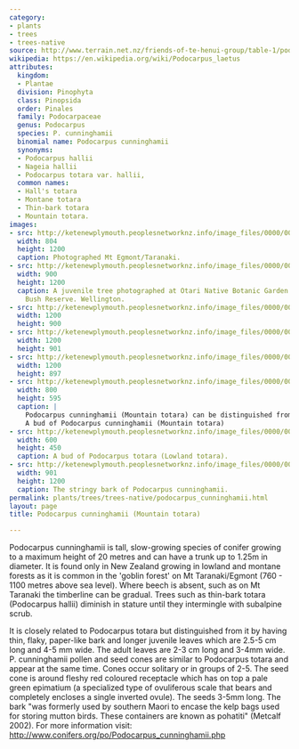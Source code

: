 ```yaml
---
category:
- plants
- trees
- trees-native
source: http://www.terrain.net.nz/friends-of-te-henui-group/table-1/podocarpus-cunningham-hall-s-totara.html
wikipedia: https://en.wikipedia.org/wiki/Podocarpus_laetus
attributes:
  kingdom:
  - Plantae
  division: Pinophyta
  class: Pinopsida
  order: Pinales
  family: Podocarpaceae
  genus: Podocarpus
  species: P. cunninghamii
  binomial name: Podocarpus cunninghamii
  synonyms:
  - Podocarpus hallii
  - Nageia hallii
  - Podocarpus totara var. hallii,
  common names:
  - Hall's totara
  - Montane totara
  - Thin-bark totara
  - Mountain totara.
images:
- src: http://ketenewplymouth.peoplesnetworknz.info/image_files/0000/0005/4899/Podocarpus_cunninghamii___Mountain_totara.JPG
  width: 804
  height: 1200
  caption: Photographed Mt Egmont/Taranaki.
- src: http://ketenewplymouth.peoplesnetworknz.info/image_files/0000/0003/7874/Podocarpus_cunninghamii__Podocarpus_hallii__Hall_s_totara__Thin_bark_totara-002__1_.JPG
  width: 900
  height: 1200
  caption: A juvenile tree photographed at Otari Native Botanic Garden and Wilton's
    Bush Reserve. Wellington.
- src: http://ketenewplymouth.peoplesnetworknz.info/image_files/0000/0008/5373/Podocarpus_cunninghamii__Mountain_totara_.JPG
  width: 1200
  height: 900
- src: http://ketenewplymouth.peoplesnetworknz.info/image_files/0000/0005/4889/Podocarpus_cunninghamii___Mountain_totara-001.JPG
  width: 1200
  height: 901
- src: http://ketenewplymouth.peoplesnetworknz.info/image_files/0000/0005/4884/Podocarpus_cunninghamii__Mountain_totara-005.JPG
  width: 1200
  height: 897
- src: http://ketenewplymouth.peoplesnetworknz.info/image_files/0000/0005/4894/Podocarpus_cunninghamii___Mountain_totara-003.jpg
  width: 800
  height: 595
  caption: |
    Podocarpus cunninghamii (Mountain totara) can be distinguished from Podocarpus totara (lowland totara) by the shape and size of its resting bud.
    A bud of Podocarpus cunninghamii (Mountain totara)
- src: http://ketenewplymouth.peoplesnetworknz.info/image_files/0000/0005/4904/Podocarpus_totara__Totara__Lowland_Totara-004.JPG
  width: 600
  height: 450
  caption: A bud of Podocarpus totara (Lowland totara).
- src: http://ketenewplymouth.peoplesnetworknz.info/image_files/0000/0005/4879/Podocarpus_cunninghamii__Mountain_totara-004.JPG
  width: 901
  height: 1200
  caption: The stringy bark of Podocarpus cunninghamii.
permalink: plants/trees/trees-native/podocarpus_cunninghamii.html
layout: page
title: Podocarpus cunninghamii (Mountain totara)

---
```

Podocarpus cunninghamii is tall, slow-growing species of conifer growing to a maximum height of 20 metres and can have a trunk up to 1.25m in diameter. It is found only in New Zealand growing in lowland and montane forests as it is common in the 'goblin forest' on Mt Taranaki/Egmont (760 - 1100 metres above sea level). Where beech is absent, such as on Mt Taranaki the timberline can be gradual. Trees such as thin-bark totara (Podocarpus hallii) diminish in stature until they intermingle with subalpine scrub. 

It is closely related to Podocarpus totara but distinguished from it by having thin, flaky, paper-like bark and longer juvenile leaves which are 2.5-5 cm long and 4-5 mm wide. The adult leaves are 2-3 cm long and 3-4mm wide.
P. cunninghamii pollen and seed cones are similar to Podocarpus totara and appear at the same time. Cones occur solitary or in groups of 2-5. The seed cone is around fleshy red coloured receptacle which has on top a pale green epimatium (a specialized type of ovuliferous scale that bears and completely encloses a single inverted ovule). The seeds 3-5mm long.
The bark "was formerly used by southern Maori to encase the kelp bags used for storing mutton birds. These containers are known as pohatiti" (Metcalf 2002).
For more information visit: <a href="http://www.conifers.org/po/Podocarpus_cunninghamii.php" target="_blank">http://www.conifers.org/po/Podocarpus_cunninghamii.php</a>
